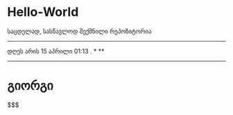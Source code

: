 # Hello-World
საცდელად, სასწავლოდ შექმნილი რეპოზიტორია
*** 
დღეს არის 15 აპრილი 01:13 .
*
**
***
###
# გიორგი
$$$

